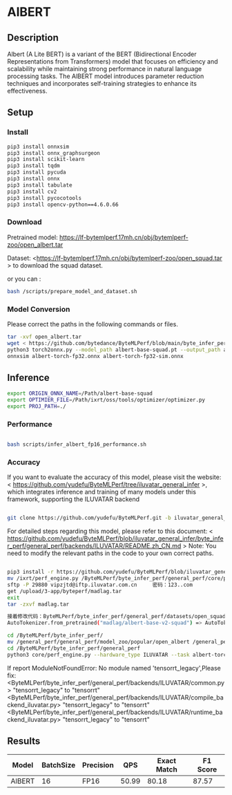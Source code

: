 # AlBERT

## Description

Albert (A Lite BERT) is a variant of the BERT (Bidirectional Encoder Representations from Transformers) model that focuses on efficiency and scalability while maintaining strong performance in natural language processing tasks. The AlBERT model introduces parameter reduction techniques and incorporates self-training strategies to enhance its effectiveness.

## Setup

### Install

```bash
pip3 install onnxsim
pip3 install onnx_graphsurgeon
pip3 install scikit-learn
pip3 install tqdm
pip3 install pycuda
pip3 install onnx
pip3 install tabulate
pip3 install cv2
pip3 install pycocotools
pip3 install opencv-python==4.6.0.66
```

### Download

Pretrained model: <https://lf-bytemlperf.17mh.cn/obj/bytemlperf-zoo/open_albert.tar>

Dataset: <https://lf-bytemlperf.17mh.cn/obj/bytemlperf-zoo/open_squad.tar > to download the squad dataset.

or you can :
```bash
bash /scripts/prepare_model_and_dataset.sh

```

### Model Conversion
Please correct the paths in the following commands or files.
```bash
tar -xvf open_albert.tar
wget < https://github.com/bytedance/ByteMLPerf/blob/main/byte_infer_perf/general_perf/model_zoo/albert-torch-fp32.json >
python3 torch2onnx.py --model_path albert-base-squad.pt --output_path albert-torch-fp32.onnx
onnxsim albert-torch-fp32.onnx albert-torch-fp32-sim.onnx

```

## Inference


```bash
export ORIGIN_ONNX_NAME=/Path/albert-base-squad
export OPTIMIER_FILE=/Path/ixrt/oss/tools/optimizer/optimizer.py
export PROJ_PATH=./
```

### Performance

```bash

bash scripts/infer_albert_fp16_performance.sh
```

### Accuracy

If you want to evaluate the accuracy of this model, please visit the website: < https://github.com/yudefu/ByteMLPerf/tree/iluvatar_general_infer >, which integrates inference and training of many models under this framework, supporting the ILUVATAR backend

```bash

git clone https://github.com/yudefu/ByteMLPerf.git -b iluvatar_general_infer
```

For detailed steps regarding this model, please refer to this document: < https://github.com/yudefu/ByteMLPerf/blob/iluvatar_general_infer/byte_infer_perf/general_perf/backends/ILUVATAR/README.zh_CN.md > Note: You need to modify the relevant paths in the code to your own correct paths.

```bash

pip3 install -r https://github.com/yudefu/ByteMLPerf/blob/iluvatar_general_infer/byte_infer_perf/general_perf/requirements.txt
mv /ixrt/perf_engine.py /ByteMLPerf/byte_infer_perf/general_perf/core/perf_engine.py
sftp -P 29880 vipzjtd@iftp.iluvatar.com.cn     密码：123..com
get /upload/3-app/byteperf/madlag.tar
exit
tar -zxvf madlag.tar

接着修改代码：ByteMLPerf/byte_infer_perf/general_perf/datasets/open_squad/data_loader.py
AutoTokenizer.from_pretrained("madlag/albert-base-v2-squad") => AutoTokenizer.from_pretrained("/Your/Path/madlag/albert-base-v2-squad")

cd /ByteMLPerf/byte_infer_perf/
mv /general_perf/general_perf/model_zoo/popular/open_albert /general_perf/model_zoo/popular/open_albert
cd /ByteMLPerf/byte_infer_perf/general_perf
python3 core/perf_engine.py --hardware_type ILUVATAR --task albert-torch-fp32
```

If report ModuleNotFoundError: No module named 'tensorrt_legacy',Please fix:
<ByteMLPerf/byte_infer_perf/general_perf/backends/ILUVATAR/common.py> "tensorrt_legacy" to "tensorrt"
<ByteMLPerf/byte_infer_perf/general_perf/backends/ILUVATAR/compile_backend_iluvatar.py> "tensorrt_legacy" to "tensorrt"
<ByteMLPerf/byte_infer_perf/general_perf/backends/ILUVATAR/runtime_backend_iluvatar.py> "tensorrt_legacy" to "tensorrt"


## Results

Model   |BatchSize  |Precision |QPS       |Exact Match  |F1 Score
--------|-----------|----------|----------|-------------|------------
AlBERT  |    16     |   FP16   | 50.99    | 80.18       | 87.57